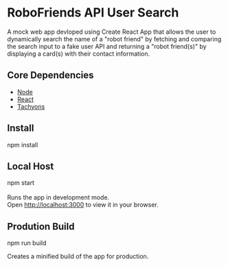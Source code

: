 # RoboFriends API User Search
A mock web app devloped using Create React App that allows the user to dynamically search the name of a "robot friend"
by fetching and comparing the search input to a fake user API and returning a "robot friend(s)" by displaying a card(s) with
their contact information.

## Core Dependencies

* [Node](https://nodejs.org/en)
* [React](https://create-react-app.dev/docs/getting-started/)
* [Tachyons](https://tachyons.io/)

## Install
npm install

## Local Host 
npm start\
\
Runs the app in development mode.\
Open [http://localhost:3000](http://localhost:3000) to view it in your browser.

## Prodution Build
npm run build

Creates a minified build of the app for production.
